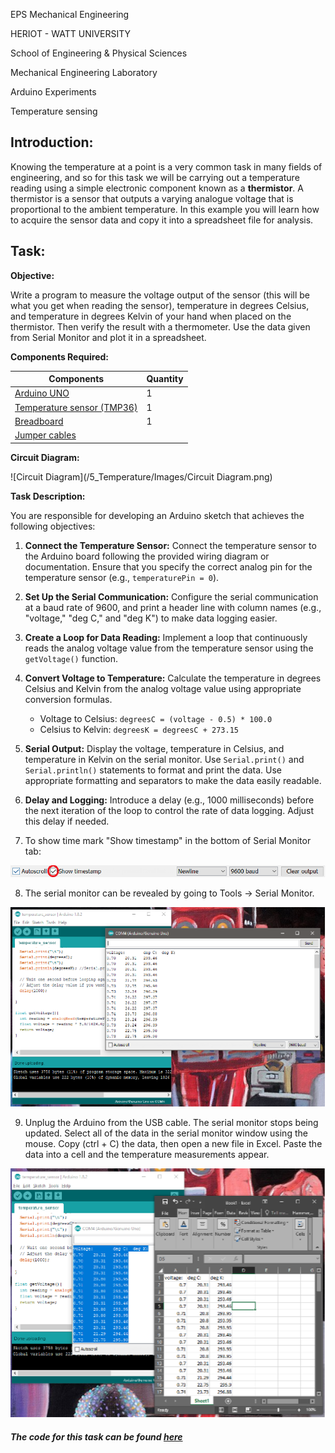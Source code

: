 EPS Mechanical Engineering

HERIOT - WATT UNIVERSITY

School of Engineering & Physical Sciences

Mechanical Engineering Laboratory

Arduino Experiments

Temperature sensing

## Introduction:

Knowing the temperature at a point is a very common task in many fields of engineering, and so for this task we will be carrying out a temperature reading using a simple electronic component known as a **thermistor**. A thermistor is a sensor that outputs a varying analogue voltage that is proportional to the ambient temperature. In this example you will learn how to acquire the sensor data and copy it into a spreadsheet file for analysis.


## Task:

**Objective:**

Write a program to measure the voltage output of the sensor (this will be what you get when reading the sensor), temperature in degrees Celsius, and temperature in degrees Kelvin of your hand when placed on the thermistor. Then verify the result with a thermometer. 
Use the data given from Serial Monitor and plot it in a spreadsheet.

**Components Required:**

| Components            | Quantity | 
| ------------------| --------------- |
|  [Arduino UNO](https://heriotwatt.sharepoint.com/sites/ArduinoTutorials/SitePages/Arduino.aspx)      | 1     |
|  [Temperature sensor (TMP36)](https://heriotwatt.sharepoint.com/sites/ArduinoTutorials/SitePages/Temperature-Sensor.aspx)         | 1    |
|  [Breadboard](https://heriotwatt.sharepoint.com/sites/ArduinoTutorials/SitePages/Breadboard.aspx)     | 1      |
|  [Jumper cables](https://heriotwatt.sharepoint.com/sites/ArduinoTutorials/SitePages/Wire.aspx)    |          |


**Circuit Diagram:**

![Circuit Diagram](/5_Temperature/Images/Circuit Diagram.png)


**Task Description:**

You are responsible for developing an Arduino sketch that achieves the following objectives:

1. **Connect the Temperature Sensor:** Connect the temperature sensor to the Arduino board following the provided wiring diagram or documentation. Ensure that you specify the correct analog pin for the temperature sensor (e.g., `temperaturePin = 0`).

2. **Set Up the Serial Communication:** Configure the serial communication at a baud rate of 9600, and print a header line with column names (e.g., "voltage," "deg C," and "deg K") to make data logging easier.

3. **Create a Loop for Data Reading:** Implement a loop that continuously reads the analog voltage value from the temperature sensor using the `getVoltage()` function. 

4. **Convert Voltage to Temperature:** Calculate the temperature in degrees Celsius and Kelvin from the analog voltage value using appropriate conversion formulas.
     - Voltage to Celsius: `degreesC = (voltage - 0.5) * 100.0`
     - Celsius to Kelvin: `degreesK = degreesC + 273.15`

5. **Serial Output:** Display the voltage, temperature in Celsius, and temperature in Kelvin on the serial monitor. Use `Serial.print()` and `Serial.println()` statements to format and print the data. Use appropriate formatting and separators to make the data easily readable.

6. **Delay and Logging:** Introduce a delay (e.g., 1000 milliseconds) before the next iteration of the loop to control the rate of data logging. Adjust this delay if needed.

7. To show time mark "Show timestamp" in the bottom of Serial Monitor tab:

![TimeStamp](/5_Temperature/Images/TimeStamp.png)

8. The serial monitor can be revealed by going to Tools -\> Serial Monitor.

![SerialMonitor](/5_Temperature/Images/SerialMonitor.png)

9. Unplug the Arduino from the USB cable. The serial monitor stops being updated. Select all of the data in the serial monitor window using the mouse. Copy (ctrl + C) the data, then open a new file in Excel. Paste the data into a cell and the temperature measurements appear. 

![MonitorData](/5_Temperature/Images/MonitorData.png)


##### *The code for this task can be found [here](https://github.com/HWSHam1/Arduino_SensorsAndMotion/blob/main/5_Temperature/temperature_sensor.ino)*
